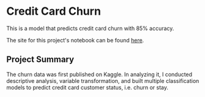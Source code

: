 # Credit Card Churn
This is a model that predicts credit card churn with 85% accuracy.

The site for this project's notebook can be found [here](https://gabrielle-zhijia-zhang.github.io/credit-card-churn/index.html).

## Project Summary
The churn data was first published on Kaggle. In analyzing it, I conducted descriptive analysis, variable transformation, and built multiple classification models to predict credit card customer status, i.e. churn or stay. 

